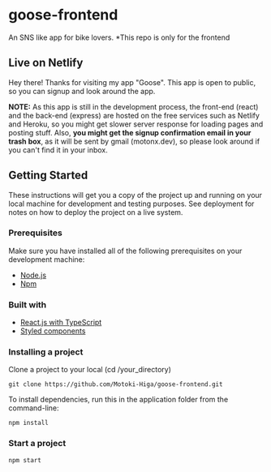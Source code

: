 # goose-frontend

An SNS like app for bike lovers.
*This repo is only for the frontend

## Live on Netlify

Hey there! Thanks for visiting my app "Goose".
This app is open to public, so you can signup and look around the app.

__NOTE:__
As this app is still in the development process, the front-end (react) and the back-end (express) are hosted on the free services such as Netlify and Heroku, so you might get slower server response for loading pages and posting stuff.
Also, __you might get the signup confirmation email in your trash box__, as it will be sent by gmail (motonx.dev), so please look around if you can't find it in your inbox.


## Getting Started

These instructions will get you a copy of the project up and running on your local machine for development and testing purposes. See deployment for notes on how to deploy the project on a live system.

### Prerequisites

Make sure you have installed all of the following prerequisites on your development machine:

- [Node.js](https://nodejs.org/en/download/)
- [Npm](https://www.npmjs.com/get-npm)

### Built with

- [React.js with TypeScript](https://create-react-app.dev/docs/adding-typescript/)
- [Styled components](https://styled-components.com/)

### Installing a project

Clone a project to your local (cd /your_directory)

```
git clone https://github.com/Motoki-Higa/goose-frontend.git
```

To install dependencies, run this in the application folder from the command-line:

```
npm install
```

### Start a project

```
npm start
```